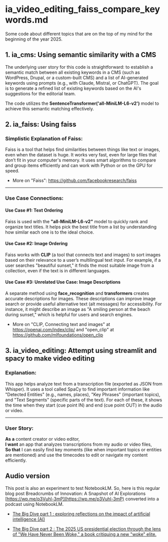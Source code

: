 # ia_video_editing_faiss_compare_keywords.md

Some code about different topics that are on the top of my mind for the beginning of the year 2025.


## 1. ia_cms: Using semantic similarity with a CMS
The underlying user story for this code is straightforward: to establish a semantic match between all existing keywords in a CMS (such as WordPress, Drupal, or a custom-built CMS) and a list of AI-generated keywords using prompts (e.g., with Claude, Mistral, or ChatGPT). The goal is to generate a refined list of existing keywords based on the AI's suggestions for the editorial team.

The code utilizes the **SentenceTransformer('all-MiniLM-L6-v2')** model to achieve this semantic matching effectively.




## 2. ia_faiss: Using faiss

### Simplistic Explanation of Faiss:
Faiss is a tool that helps find similarities between things like text or images, even when the dataset is huge. It works very fast, even for large files that don’t fit in your computer's memory. It uses smart algorithms to compare and group items efficiently and can work with Python or on the GPU for speed.

- More on "Faiss": https://github.com/facebookresearch/faiss

---

### Use Case Connections:

#### **Use Case #1: Text Ordering**
Faiss is used with the **"all-MiniLM-L6-v2"** model to quickly rank and organize text titles. It helps pick the best title from a list by understanding how similar each one is to the ideal choice.

#### **Use Case #2: Image Ordering**
Faiss works with **CLIP** (a tool that connects text and images) to sort images based on their relevance to a user’s multilingual text input. For example, if a user searches "beautiful sunset," it finds the most suitable image from a collection, even if the text is in different languages.


#### Use Case #3:  Unrelated Use Case: Image Descriptions
A separate method using **face_recognition** and **transformers** creates accurate descriptions for images. These descriptions can improve image search or provide useful alternative text (alt messages) for accessibility. For instance, it might describe an image as "A smiling person at the beach during sunset," which is helpful for users and search engines.


- More on "CLIP, Connecting text and images" at https://openai.com/index/clip/ and "open_clip" at https://github.com/mlfoundations/open_clip


## 3. ia_video_editing: Attempt using streamlit and spacy to make video editing
 
### Explanation:
This app helps analyze text from a transcription file (exported as JSON from Whisper). It uses a tool called SpaCy to find important information like "Detected Entities" (e.g., names, places), "Key Phrases" (important topics), and "Text Segments" (specific parts of the text). For each of these, it shows the time when they start (cue point IN) and end (cue point OUT) in the audio or video.

---

### User Story:
**As a** content creator or video editor,  
**I want** an app that analyzes transcriptions from my audio or video files,  
**So that** I can easily find key moments (like when important topics or entities are mentioned) and use the timecodes to edit or navigate my content efficiently.


## Audio version
This post is also an experiment to test NotebookLM. So, here is this regular blog post Breadcrumbs of Innovation: A Snapshot of AI Explorations [https://wp.me/p3Vuhl-3mP](https://wp.me/p3Vuhl-3mP) converted into a podcast using NotebookLM.


- [The Big Dive part 1 : exploring reflections on the impact of artificial intelligence (AI)](https://on.soundcloud.com/KYsxEU7Zh1qdDLGo8)

- [The Big Dive part 2 : The 2025 US presidential election through the lens of "We Have Never Been Woke," a book critiquing a new "woke" elite.](https://on.soundcloud.com/THjokmLiH8q194Gr9)


